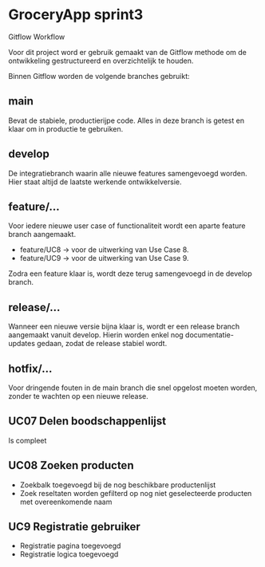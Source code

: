 # GroceryApp sprint3

Gitflow Workflow

Voor dit project word er gebruik gemaakt van de Gitflow methode om de ontwikkeling gestructureerd en overzichtelijk te houden.

Binnen Gitflow worden de volgende branches gebruikt:


## main
Bevat de stabiele, productierijpe code. Alles in deze branch is getest en klaar om in productie te gebruiken.


## develop
De integratiebranch waarin alle nieuwe features samengevoegd worden. Hier staat altijd de laatste werkende ontwikkelversie.


## feature/…
Voor iedere nieuwe user case of functionaliteit wordt een aparte feature branch aangemaakt.

- feature/UC8 → voor de uitwerking van Use Case 8.
- feature/UC9 → voor de uitwerking van Use Case 9.


Zodra een feature klaar is, wordt deze terug samengevoegd in de develop branch.


## release/…
Wanneer een nieuwe versie bijna klaar is, wordt er een release branch aangemaakt vanuit develop. Hierin worden enkel nog documentatie-updates gedaan, zodat de release stabiel wordt.


## hotfix/…
 Voor dringende fouten in de main branch die snel opgelost moeten worden, zonder te wachten op een nieuwe release.


    
## UC07 Delen boodschappenlijst  
Is compleet  
  
## UC08 Zoeken producten  
- Zoekbalk toegevoegd bij de nog beschikbare productenlijst
- Zoek reseltaten worden gefilterd op nog niet geselecteerde producten met overeenkomende naam

## UC9 Registratie gebruiker 
- Registratie pagina toegevoegd
- Registratie logica toegevoegd
  

